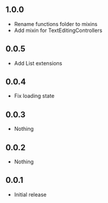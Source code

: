 ## 1.0.0
* Rename functions folder to mixins
* Add mixin for TextEditingControllers

## 0.0.5
* Add List extensions

## 0.0.4
* Fix loading state

## 0.0.3
* Nothing

## 0.0.2
* Nothing

## 0.0.1
* Initial release
